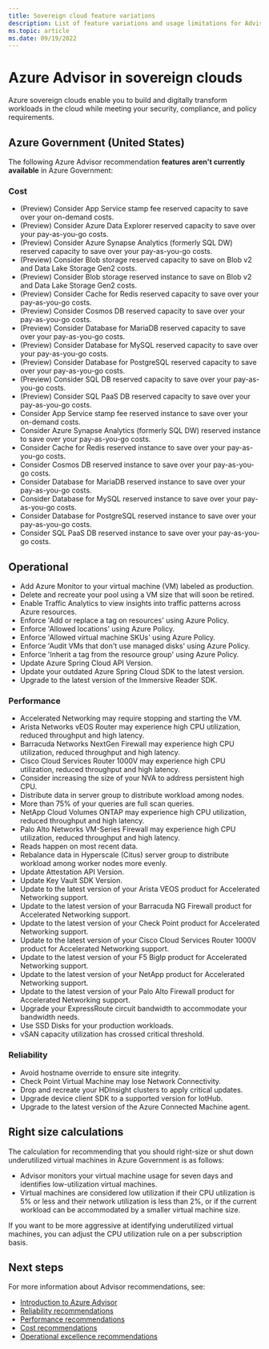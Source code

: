 ```yaml
---
title: Sovereign cloud feature variations
description: List of feature variations and usage limitations for Advisor in sovereign clouds.
ms.topic: article
ms.date: 09/19/2022
---
```


# Azure Advisor in sovereign clouds

Azure sovereign clouds enable you to build and digitally transform workloads in the cloud while meeting your security, compliance, and policy requirements.

## Azure Government (United States)

The following Azure Advisor recommendation **features aren't currently available** in Azure Government:

### Cost

- (Preview) Consider App Service stamp fee reserved capacity to save over your on-demand costs.
- (Preview) Consider Azure Data Explorer reserved capacity to save over your pay-as-you-go costs.
- (Preview) Consider Azure Synapse Analytics (formerly SQL DW) reserved capacity to save over your pay-as-you-go costs.
- (Preview) Consider Blob storage reserved capacity to save on Blob v2 and Data Lake Storage Gen2 costs.
- (Preview) Consider Blob storage reserved instance to save on Blob v2 and Data Lake Storage Gen2 costs.
- (Preview) Consider Cache for Redis reserved capacity to save over your pay-as-you-go costs.
- (Preview) Consider Cosmos DB reserved capacity to save over your pay-as-you-go costs.
- (Preview) Consider Database for MariaDB reserved capacity to save over your pay-as-you-go costs.
- (Preview) Consider Database for MySQL reserved capacity to save over your pay-as-you-go costs.
- (Preview) Consider Database for PostgreSQL reserved capacity to save over your pay-as-you-go costs.
- (Preview) Consider SQL DB reserved capacity to save over your pay-as-you-go costs.
- (Preview) Consider SQL PaaS DB reserved capacity to save over your pay-as-you-go costs.
- Consider App Service stamp fee reserved instance to save over your on-demand costs.
- Consider Azure Synapse Analytics (formerly SQL DW) reserved instance to save over your pay-as-you-go costs.
- Consider Cache for Redis reserved instance to save over your pay-as-you-go costs.
- Consider Cosmos DB reserved instance to save over your pay-as-you-go costs.
- Consider Database for MariaDB reserved instance to save over your pay-as-you-go costs.
- Consider Database for MySQL reserved instance to save over your pay-as-you-go costs.
- Consider Database for PostgreSQL reserved instance to save over your pay-as-you-go costs.
- Consider SQL PaaS DB reserved instance to save over your pay-as-you-go costs.

## Operational

- Add Azure Monitor to your virtual machine (VM) labeled as production.
- Delete and recreate your pool using a VM size that will soon be retired.
- Enable Traffic Analytics to view insights into traffic patterns across Azure resources.
- Enforce 'Add or replace a tag on resources' using Azure Policy.
- Enforce 'Allowed locations' using Azure Policy.
- Enforce 'Allowed virtual machine SKUs' using Azure Policy.
- Enforce 'Audit VMs that don't use managed disks' using Azure Policy.
- Enforce 'Inherit a tag from the resource group' using Azure Policy.
- Update Azure Spring Cloud API Version.
- Update your outdated Azure Spring Cloud SDK to the latest version.
- Upgrade to the latest version of the Immersive Reader SDK.

### Performance

- Accelerated Networking may require stopping and starting the VM.
- Arista Networks vEOS Router may experience high CPU utilization, reduced throughput and high latency.
- Barracuda Networks NextGen Firewall may experience high CPU utilization, reduced throughput and high latency.
- Cisco Cloud Services Router 1000V may experience high CPU utilization, reduced throughput and high latency.
- Consider increasing the size of your NVA to address persistent high CPU.
- Distribute data in server group to distribute workload among nodes.
- More than 75% of your queries are full scan queries.
- NetApp Cloud Volumes ONTAP may experience high CPU utilization, reduced throughput and high latency.
- Palo Alto Networks VM-Series Firewall may experience high CPU utilization, reduced throughput and high latency.
- Reads happen on most recent data.
- Rebalance data in Hyperscale (Citus) server group to distribute workload among worker nodes more evenly.
- Update Attestation API Version.
- Update Key Vault SDK Version.
- Update to the latest version of your Arista VEOS product for Accelerated Networking support.
- Update to the latest version of your Barracuda NG Firewall product for Accelerated Networking support.
- Update to the latest version of your Check Point product for Accelerated Networking support.
- Update to the latest version of your Cisco Cloud Services Router 1000V product for Accelerated Networking support.
- Update to the latest version of your F5 BigIp product for Accelerated Networking support.
- Update to the latest version of your NetApp product for Accelerated Networking support.
- Update to the latest version of your Palo Alto Firewall product for Accelerated Networking support.
- Upgrade your ExpressRoute circuit bandwidth to accommodate your bandwidth needs.
- Use SSD Disks for your production workloads.
- vSAN capacity utilization has crossed critical threshold.

### Reliability

- Avoid hostname override to ensure site integrity.
- Check Point Virtual Machine may lose Network Connectivity.
- Drop and recreate your HDInsight clusters to apply critical updates.
- Upgrade device client SDK to a supported version for IotHub.
- Upgrade to the latest version of the Azure Connected Machine agent.

## Right size calculations

The calculation for recommending that you should right-size or shut down underutilized virtual machines in Azure Government is as follows:

- Advisor monitors your virtual machine usage for seven days and identifies low-utilization virtual machines.
- Virtual machines are considered low utilization if their CPU utilization is 5% or less and their network utilization is less than 2%, or if the current workload can be accommodated by a smaller virtual machine size.

If you want to be more aggressive at identifying underutilized virtual machines, you can adjust the CPU utilization rule on a per subscription basis.

## Next steps

For more information about Advisor recommendations, see:

- [Introduction to Azure Advisor](./advisor-overview.md)
- [Reliability recommendations](./advisor-high-availability-recommendations.md)
- [Performance recommendations](./advisor-reference-performance-recommendations.md)
- [Cost recommendations](./advisor-reference-cost-recommendations.md)
- [Operational excellence recommendations](./advisor-reference-operational-excellence-recommendations.md)
